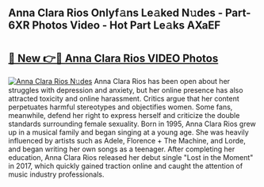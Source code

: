 ## Anna Clara Rios Onlyf𝚊ns Le𝚊ked N𝚞des - Part-6XR Photos Video - Hot Part Le𝚊ks AXaEF

# <h2><a href="http://ab80988.deff.icu/?id=Anna+Clara+Rios">🔗 New 👉🔴 Anna Clara Rios VIDEO Photos</a></h2>

[![Anna Clara Rios N𝚞des](https://i.imgur.com/rIISA9y.gif)](http://ab80988.deff.icu/?id=Anna+Clara+Rios)
Anna Clara Rios has been open about her struggles with depression and anxiety, but her online presence has also attracted toxicity and online harassment. Critics argue that her content perpetuates harmful stereotypes and objectifies women. Some fans, meanwhile, defend her right to express herself and criticize the double standards surrounding female sexuality. Born in 1995, Anna Clara Rios grew up in a musical family and began singing at a young age. She was heavily influenced by artists such as Adele, Florence + The Machine, and Lorde, and began writing her own songs as a teenager. After completing her education, Anna Clara Rios released her debut single "Lost in the Moment" in 2017, which quickly gained traction online and caught the attention of music industry professionals.
